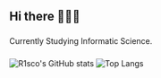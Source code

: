 <h2 align="left">Hi there 🦋🦋🦋</h2>

###

<p align="left">Currently Studying Informatic Science.</p>


###

![R1sco's GitHub stats](https://github-readme-stats.vercel.app/api?username=R1sco&show_icons=true&theme=dark)&nbsp;![Top Langs](https://github-readme-stats.vercel.app/api/top-langs/?username=R1sco&layout=compact&theme=dark)

###
